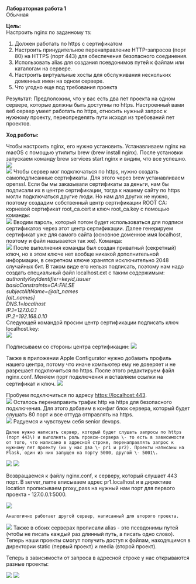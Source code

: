 **Лабораторная работа 1**  
Обычная 

**Цель:**   
Настроить nginx по заданному тз:

1. Должен работать по https c сертификатом  
2. Настроить принудительное перенаправление HTTP-запросов (порт 80\) на HTTPS (порт 443\) для обеспечения безопасного соединения.  
3. Использовать alias для создания псевдонимов путей к файлам или каталогам на сервере.  
4. Настроить виртуальные хосты для обслуживания нескольких доменных имен на одном сервере.  
5. Что угодно еще под требования проекта

Результат: Предположим, что у вас есть два пет проекта на одном сервере, которые должны быть доступны по https. Настроенный вами веб сервер умеет работать по https, относить нужный запрос к нужному проекту, переопределять пути исходя из требований пет проектов.

**Ход работы:**

Чтобы настроить nginx, его нужно установить. Устанавливаем nginx на macOS с помощью утилиты brew (brew install nginx). После установки запускаем команду brew services start nginx и видим, что все успешно.   
![](image5.png)  
![](/image7.png) 
Чтобы сервер мог подключаться по https, нужно создать самоподписанные сертификаты. Для этого через brew устанавливаем openssl. Если бы мы заказывали сертификаты за деньги, нам бы подписали их в центре сертификации, тогда к нашему сайту по https могли подключаться другие люди. Но нам для других не нужно, поэтому создадим собственный центр сертификации ROOT CA: корневой сертификат root\_ca.cert и ключ root\_ca.key с помощью команды:   
![](image10.png)
	Вводим пароль, который потом будет использоваться для подписи сертификатов через этот центр сертификации. Далее генерируем сертификат уже для самого сайта (основное доменное имя localhost, поэтому и файл называется так же). Команда:   
![](image11.png)
После выполнения команды был создан приватный (секретный) ключ, но в этом ключе нет вообще никакой дополнительной информации, в секретном ключе хранятся исключительно 2048 случайных бит. В таком виде его нельзя подписать, поэтому нам надо создать специальный файл localhost.ext с таким содержимым:  
*authorityKeyIdentifier=keyid,issuer*  
*basicConstraints=CA:FALSE*  
*subjectAltName=@alt\_names*  
*\[alt\_names\]*  
*DNS.1=localhost*  
*IP.1=127.0.0.1*  
*IP.2=192.168.0.10*  
	Следующей командой просим центр сертификации подписать  ключ localhost.key:  
![](image1.png)

Подписываем со стороны центра сертификации: ![](image8.png)
	  
Также в приложении Apple Configurator нужно добавить профиль нашего центра, потому что иначе компьютер ему не доверяет и не разрешает подключиться по https. После этого редактируем файл nginx.conf. Меняем порт подключения и вставляем ссылки на сертификат и ключ. ![](image6.png)

Пробуем подключиться по адресу [https://localhost:443](https://localhost:443).   
![](image4.png) 
	Осталось перенаправить трафик http на https для безопасного подключения. Для этого добавим в конфиг блок сервера, который будет слушать 80 порт и все оттуда отправлять на https.   
![](image9.png)
	Радуемся и чувствуем себя senior devops. 

	Далее нужно написать сервер, который будет слушать запросы по https (порт 443\) и выполнять роль прокси-сервера \- то есть в зависимости от того, что написано в адресной строке, перенаправлять запрос к нужному пет проекту (их у нас два \- pr1 и pr2). Проекты написаны на Flask, один из них запущен на порту 5000, другой \- 5001\.   
![](image13.png)
![](image14.png)

Возвращаемся к файлу nginx.conf, к серверу, который слушает 443 порт. В server\_name вписываем адрес pr1.localhost и в директиве location прописываем proxy\_pass на нужный нам порт для первого проекта \- 127.0.0.1:5000. 

![](image12.png)

	Аналогично работает другой сервер, написанный для второго проекта.    
![](image15.png)
	Также в обоих серверах прописали alias \- это псевдонимы путей (чтобы не писать каждый раз длинный путь, а писать одно слово). Теперь наши проекты смогут получить доступ к файлам, находящимся в директории static (первый проект) и media (второй проект).   
	

Теперь в зависимости от запроса в адресной строке у нас открываются разные проекты:

![](image3.png) 
![](image2.png)
